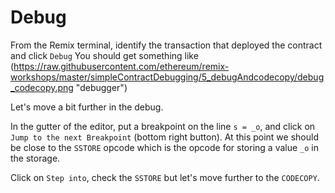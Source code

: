 # Debug

From the Remix terminal, identify the transaction that deployed the contract and click `Debug`
You should get something like (https://raw.githubusercontent.com/ethereum/remix-workshops/master/simpleContractDebugging/5_debugAndcodecopy/debug_codecopy.png "debugger")

Let's move a bit further in the debug.

In the gutter of the editor, put a breakpoint on the line `s = _o`, and click on `Jump to the next Breakpoint` (bottom right button).
At this point we should be close to the `SSTORE` opcode which is the opcode for storing a value `_o` in the storage.

Click on `Step into`, check the `SSTORE` but let's move further to the `CODECOPY`.
